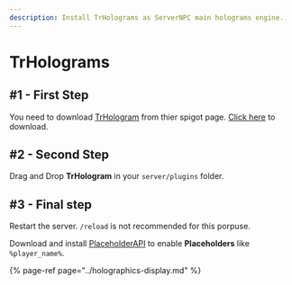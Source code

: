 ```yaml
---
description: Install TrHolograms as ServerNPC main holograms engine.
---
```


# TrHolograms

## \#1 - First Step

You need to download [TrHologram](https://www.spigotmc.org/resources/75503/) from thier spigot page. [Click here](https://www.spigotmc.org/resources/trhologram-1-8-1-15.75503/) to download.

## \#2 - Second Step

Drag and Drop **TrHologram** in your `server/plugins` folder.

## \#3 - Final step

Restart the server. `/reload` is not recommended for this porpuse.

Download and install [PlaceholderAPI](https://www.spigotmc.org/resources/6245/) to enable **Placeholders** like `%player_name%`.

{% page-ref page="../holographics-display.md" %}



